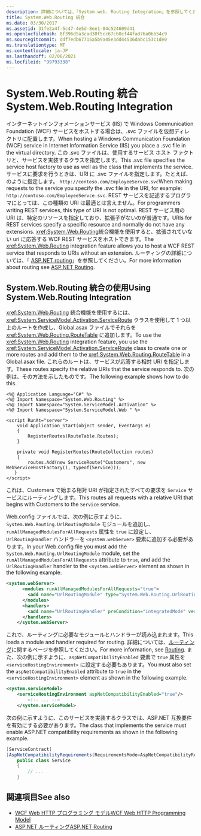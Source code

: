 ```yaml
---
description: 詳細については、「System.web. Routing Integration」を参照してください。
title: System.Web.Routing 統合
ms.date: 03/30/2017
ms.assetid: 31fe2a4f-5c47-4e5d-8ee1-84c524609d41
ms.openlocfilehash: 8f396d5a3cad30f5cc67cb0cf44fad76a0bb54c9
ms.sourcegitcommit: ddf7edb67715a5b9a45e3dd44536dabc153c1de0
ms.translationtype: MT
ms.contentlocale: ja-JP
ms.lasthandoff: 02/06/2021
ms.locfileid: "99793338"
---
```

# <a name="systemwebrouting-integration"></a><span data-ttu-id="2ee4a-103">System.Web.Routing 統合</span><span class="sxs-lookup"><span data-stu-id="2ee4a-103">System.Web.Routing Integration</span></span>

<span data-ttu-id="2ee4a-104">インターネットインフォメーションサービス (IIS) で Windows Communication Foundation (WCF) サービスをホストする場合は、.svc ファイルを仮想ディレクトリに配置します。</span><span class="sxs-lookup"><span data-stu-id="2ee4a-104">When hosting a Windows Communication Foundation (WCF) service in Internet Information Service (IIS) you place a .svc file in the virtual directory.</span></span> <span data-ttu-id="2ee4a-105">この .svc ファイルは、使用するサービス ホスト ファクトリと、サービスを実装するクラスを指定します。</span><span class="sxs-lookup"><span data-stu-id="2ee4a-105">This .svc file specifies the service host factory to use as well as the class that implements the service.</span></span> <span data-ttu-id="2ee4a-106">サービスに要求を行うときは、URI に .svc ファイルを指定します。たとえば、のように指定します。 `http://contoso.com/EmployeeServce.svc`</span><span class="sxs-lookup"><span data-stu-id="2ee4a-106">When making requests to the service you specify the .svc file in the URI, for example: `http://contoso.com/EmployeeServce.svc`.</span></span> <span data-ttu-id="2ee4a-107">REST サービスを記述するプログラマにとっては、この種類の URI は最適とは言えません。</span><span class="sxs-lookup"><span data-stu-id="2ee4a-107">For programmers writing REST services, this type of URI is not optimal.</span></span> <span data-ttu-id="2ee4a-108">REST サービス用の URI は、特定のリソースを指定しており、拡張子がないのが普通です。</span><span class="sxs-lookup"><span data-stu-id="2ee4a-108">URIs for REST services specify a specific resource and normally do not have any extensions.</span></span> <span data-ttu-id="2ee4a-109"><xref:System.Web.Routing>統合機能を使用すると、拡張されていない uri に応答する WCF REST サービスをホストできます。</span><span class="sxs-lookup"><span data-stu-id="2ee4a-109">The <xref:System.Web.Routing> integration feature allows you to host a WCF REST service that responds to URIs without an extension.</span></span> <span data-ttu-id="2ee4a-110">ルーティングの詳細については、「 [ASP.NET routing](/previous-versions/aspnet/cc668201(v=vs.100))」を参照してください。</span><span class="sxs-lookup"><span data-stu-id="2ee4a-110">For more information about routing see [ASP.NET Routing](/previous-versions/aspnet/cc668201(v=vs.100)).</span></span>  
  
## <a name="using-systemwebrouting-integration"></a><span data-ttu-id="2ee4a-111">System.Web.Routing 統合の使用</span><span class="sxs-lookup"><span data-stu-id="2ee4a-111">Using System.Web.Routing Integration</span></span>  

 <span data-ttu-id="2ee4a-112"><xref:System.Web.Routing> 統合機能を使用するには、<xref:System.ServiceModel.Activation.ServiceRoute> クラスを使用して 1 つ以上のルートを作成し、Global.asax ファイルでそれらを <xref:System.Web.Routing.RouteTable> に追加します。</span><span class="sxs-lookup"><span data-stu-id="2ee4a-112">To use the <xref:System.Web.Routing> integration feature, you use the <xref:System.ServiceModel.Activation.ServiceRoute> class to create one or more routes and add them to the <xref:System.Web.Routing.RouteTable> in a Global.asax file.</span></span> <span data-ttu-id="2ee4a-113">これらのルートは、サービスが応答する相対 URI を指定します。</span><span class="sxs-lookup"><span data-stu-id="2ee4a-113">These routes specify the relative URIs that the service responds to.</span></span> <span data-ttu-id="2ee4a-114">次の例は、その方法を示したものです。</span><span class="sxs-lookup"><span data-stu-id="2ee4a-114">The following example shows how to do this.</span></span>  
  
```aspx-csharp  
<%@ Application Language="C#" %>  
<%@ Import Namespace="System.Web.Routing" %>  
<%@ Import Namespace="System.ServiceModel.Activation" %>  
<%@ Import Namespace="System.ServiceModel.Web " %>  
  
<script RunAt="server">  
    void Application_Start(object sender, EventArgs e)  
    {  
        RegisterRoutes(RouteTable.Routes);  
    }  
  
    private void RegisterRoutes(RouteCollection routes)  
    {  
        routes.Add(new ServiceRoute("Customers", new WebServiceHostFactory(), typeof(Service)));
   }  
</script>  
```  
  
 <span data-ttu-id="2ee4a-115">これは、Customers で始まる相対 URI が指定されたすべての要求を `Service` サービスにルーティングします。</span><span class="sxs-lookup"><span data-stu-id="2ee4a-115">This routes all requests with a relative URI that begins with Customers to the `Service` service.</span></span>  
  
 <span data-ttu-id="2ee4a-116">Web.config ファイルでは、次の例に示すように、`System.Web.Routing.UrlRoutingModule` モジュールを追加し、`runAllManagedModulesForAllRequests` 属性を `true` に設定し、`UrlRoutingHandler` ハンドラーを `<system.webServer>` 要素に追加する必要があります。</span><span class="sxs-lookup"><span data-stu-id="2ee4a-116">In your Web.config file you must add the `System.Web.Routing.UrlRoutingModule` module, set the `runAllManagedModulesForAllRequests` attribute to `true`, and add the `UrlRoutingHandler` handler to the `<system.webServer>` element as shown in the following example.</span></span>  
  
```xml  
<system.webServer>  
      <modules runAllManagedModulesForAllRequests="true">  
        <add name="UrlRoutingModule" type="System.Web.Routing.UrlRoutingModule, System.Web, Version=4.0.0.0, Culture=neutral, PublicKeyToken=b03f5f7f11d50a3a" />  
      </modules>  
      <handlers>  
        <add name="UrlRoutingHandler" preCondition="integratedMode" verb="*" path="UrlRouting.axd"/>  
      </handlers>  
    </system.webServer>  
```  
  
 <span data-ttu-id="2ee4a-117">これで、ルーティングに必要なモジュールとハンドラーが読み込まれます。</span><span class="sxs-lookup"><span data-stu-id="2ee4a-117">This loads a module and handler required for routing.</span></span> <span data-ttu-id="2ee4a-118">詳細については、[ルーティング](routing.md)に関するページを参照してください。</span><span class="sxs-lookup"><span data-stu-id="2ee4a-118">For more information, see [Routing](routing.md).</span></span> <span data-ttu-id="2ee4a-119">また、次の例に示すように、`aspNetCompatibilityEnabled` 要素で `true` 属性を `<serviceHostingEnvironment>` に設定する必要もあります。</span><span class="sxs-lookup"><span data-stu-id="2ee4a-119">You must also set the `aspNetCompatibilityEnabled` attribute to `true` in the `<serviceHostingEnvironment>` element as shown in the following example.</span></span>  
  
```xml  
<system.serviceModel>  
    <serviceHostingEnvironment aspNetCompatibilityEnabled="true"/>  
        <!-- ... -->  
    </system.serviceModel>  
```  
  
 <span data-ttu-id="2ee4a-120">次の例に示すように、このサービスを実装するクラスでは、ASP.NET 互換要件を有効にする必要があります。</span><span class="sxs-lookup"><span data-stu-id="2ee4a-120">The class that implements the service must enable ASP.NET compatibility requirements as shown in the following example.</span></span>  
  
```csharp
[ServiceContract]  
[AspNetCompatibilityRequirements(RequirementsMode=AspNetCompatibilityRequirementsMode.Allowed)]  
    public class Service  
    {  
        // ...  
    }  
```  
  
## <a name="see-also"></a><span data-ttu-id="2ee4a-121">関連項目</span><span class="sxs-lookup"><span data-stu-id="2ee4a-121">See also</span></span>

- [<span data-ttu-id="2ee4a-122">WCF Web HTTP プログラミング モデル</span><span class="sxs-lookup"><span data-stu-id="2ee4a-122">WCF Web HTTP Programming Model</span></span>](wcf-web-http-programming-model.md)
- <span data-ttu-id="2ee4a-123">[ASP.NET ルーティング](/previous-versions/aspnet/cc668201(v=vs.100))</span><span class="sxs-lookup"><span data-stu-id="2ee4a-123">[ASP.NET Routing](/previous-versions/aspnet/cc668201(v=vs.100))</span></span>
